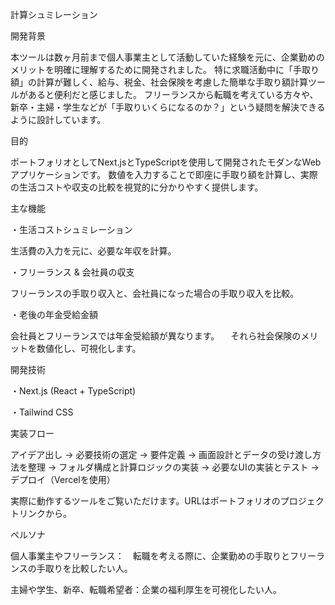 計算シュミレーション
  
  
開発背景

本ツールは数ヶ月前まで個人事業主として活動していた経験を元に、企業勤めのメリットを明確に理解するために開発されました。
特に求職活動中に「手取り額」の計算が難しく、給与、税金、社会保険を考慮した簡単な手取り額計算ツールがあると便利だと感じました。
フリーランスから転職を考えている方々や、新卒・主婦・学生などが「手取りいくらになるのか？」という疑問を解決できるように設計しています。


    
目的

ポートフォリオとしてNext.jsとTypeScriptを使用して開発されたモダンなWebアプリケーションです。
数値を入力することで即座に手取り額を計算し、実際の生活コストや収支の比較を視覚的に分かりやすく提供します。



    
主な機能

・生活コストシュミレーション

生活費の入力を元に、必要な年収を計算。

・フリーランス & 会社員の収支

フリーランスの手取り収入と、会社員になった場合の手取り収入を比較。

・老後の年金受給金額

会社員とフリーランスでは年金受給額が異なります。
　それら社会保険のメリットを数値化し、可視化します。 

  
   
開発技術

・Next.js (React + TypeScript)

・Tailwind CSS

  
実装フロー

  
アイデア出し → 必要技術の選定 → 要件定義 → 画面設計とデータの受け渡し方法を整理 → フォルダ構成と計算ロジックの実装 → 必要なUIの実装とテスト → デプロイ（Vercelを使用）

実際に動作するツールをご覧いただけます。URLはポートフォリオのプロジェクトリンクから。


  
ペルソナ

個人事業主やフリーランス：　転職を考える際に、企業勤めの手取りとフリーランスの手取りを比較したい人。

主婦や学生、新卒、転職希望者：企業の福利厚生を可視化したい人。
